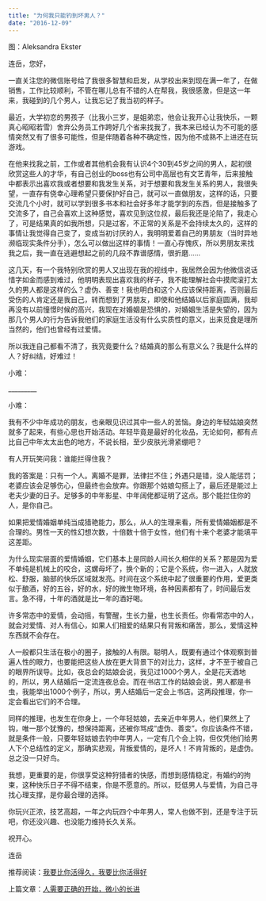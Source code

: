 ```yaml
---
title: "为何我只能钓到坏男人？"
date: "2016-12-09"
---
```


图：Aleksandra Ekster

连岳，您好，

一直关注您的微信账号给了我很多智慧和启发，从学校出来到现在满一年了，在做销售，工作比较顺利，不管在哪儿总有不错的人在帮我，我很感激，但是这一年来，我碰到的几个男人，让我忘记了我当初的样子。 

最近，大学初恋的男孩子（比我小三岁，是姐弟恋，他会让我开心让我快乐，一颗真心昭昭若雪）舍弃公务员工作跨好几个省来找我了，我本来已经认为不可能的感情突然又有了很多可能性，但是伴随着各种不确定性，因为他不成熟不上进还在玩游戏。

在他来找我之前，工作或者其他机会我有认识4个30到45岁之间的男人，起初很欣赏这些人的才华，有自己创业的boss也有公司中高层也有文艺青年，后来接触中都表示出喜欢我或者想要和我发生关系，对于想要和我发生关系的男人，我很失望，一直存有侥幸心理希望只要保护好自己，就可以一直做朋友，这样的话，只要交流几个小时，就可以学到很多书本和社会好多年才能学到的东西，但是接触多了交流多了，自己会喜欢上这种感觉，喜欢见到这位叔，最后我还是沦陷了，我走心了，可是结果真的如我所想，只是过客，不正常的关系是不会持续太久的，这样的事情让我觉得自己变了，变成当初讨厌的人，我明明爱着自己的男朋友（当时异地濒临现实条件分手），怎么可以做出这样的事情！一直心存愧疚，所以男朋友来找我之后，我一直在逃避想起之前的几段不靠谱感情，很折磨……

这几天，有一个我特别欣赏的男人又出现在我的视线中，我居然会因为他微信说话惜字如金而感到难过，他明明表现出喜欢我的样子，我不能理解社会中摸爬滚打太久的男人都是这样的么？虚伪、善变！我也明白和这个人应该保持距离，否则最后受伤的人肯定还是我自己，转而想到了男朋友，即使和他结婚以后家庭圆满，我却再没有以前憧憬时候的高兴，我现在对婚姻是恐惧的，对婚姻生活是失望的，因为那几个男人的行为告诉我他们的家庭生活没有什么实质性的意义，出来觅食是理所当然的，他们也曾经有过爱情。

所以我连自己都看不清了，我究竟要什么？结婚真的那么有意义么？我是什么样的人？好纠结，好难过！

小难：

\_\_\_\_\_\_\_\_\_

小难：

我有不少中年成功的朋友，也亲眼见识过其中一些人的苦恼。身边的年轻姑娘突然就多了起来，有些心思也开始活动。年轻毕竟是最好的化妆品，无论如何，都有点比自己中年太太出色的地方，不说长相，至少皮肤光滑紧绷吧？

有人开玩笑问我：谁能拦得住我？

我的答案是：只有一个人。离婚不是罪，法律拦不住；外遇只是错，没人能惩罚；老婆应该会足够伤心，但最终也会放弃。你跟那个姑娘勾搭上了，最后还是能过上老夫少妻的日子。足够多的中年影星、中年阔佬都证明了这点。那个能拦住你的人，是你自己。

如果把爱情婚姻单纯当成猎艳能力，那么，从人的生理来看，所有爱情婚姻都是不合理的。男性一天的性幻想次数，十倍数十倍于女性，他们有十来个老婆才能填平这差距。

为什么现实层面的爱情婚姻，它们基本上是同龄人间长久相伴的关系？那是因为爱不单纯是机械上的咬合，这螺母坏了，换个新的；它是个系统，你一进入，人就放松、舒服，脑部的快乐区域就发亮。时间在这个系统中起了很重要的作用，爱更类似于酿酒，好的五谷，好的水，好的微生物环境，各种因素都有了，时间最后发言。急不得，十年的酒就是比一年的酒好喝。

许多常态中的爱情，会动摇，有警醒，生长力量，也生长责任。你看常态中的人，就会对爱情、对人有信心，如果人们相爱的结果只有背叛和痛苦，那么，爱情这种东西就不会存在。

人一般都只生活在极小的圈子，接触的人有限。聪明人，既要有通过个体观察到普遍人性的眼力，也要能把这些人放在更大背景下的对比力，这样，才不至于被自己的眼界所误导。比如，夜总会的姑娘会说，我见过1000个男人，全是花天酒地的，所以，男人结婚后一定流连夜总会。而在书店工作的姑娘会说，男人都是书虫，我能举出1000个例子，所以，男人结婚后一定会上书店。这两段推理，你一定会看出它们的不合理。

同样的推理，也发生在你身上，一个年轻姑娘，去亲近中年男人，他们果然上了钩，唯一那个犹豫的，想保持距离，还被你骂成“虚伪、善变”。你应该条件不错，就是条件一般，只要年轻姑娘去钓中年男人，一定有几个会上钩，但仅凭他们给男人下个总结性的定义，那确实悲观，背叛爱情的，是坏人！不肯背叛的，是虚伪。总之没一只好鸟。

我想，更重要的是，你很享受这种狩猎者的快感，而想到感情稳定，有婚约的拘束，这种快乐日子不得不结束，你是不愿意的。所以，贬低男人与爱情，为自己寻找心理支撑，是你最合理的选择。

你玩兴正浓，技艺高超，一年之内玩四个中年男人，常人也做不到，还是专注于玩吧，你还没兴趣、也没能力维持长久关系。

祝开心。

连岳

推荐阅读：[我要比你活得久，我要比你活得好](http://mp.weixin.qq.com/s?__biz=MjM5NDU0Mjk2MQ==&mid=2651622570&idx=1&sn=fa237dc0aa7f532a270c28c0153358bc&chksm=bd7e08b48a0981a2ab16de077cc638805ec284bd518044b3cbaee61c4a0250ce43d35ef540d0&scene=21#wechat_redirect)

上篇文章：[人需要正确的开始，微小的长进](http://mp.weixin.qq.com/s?__biz=MjM5NDU0Mjk2MQ==&mid=2651622577&idx=1&sn=25a88396869387988fc22fae2813c7dd&chksm=bd7e08af8a0981b9586ccab0c2473e91d6d70f386f30109263b8e7d1a18e69f9edc1c538bc73&scene=21#wechat_redirect)
